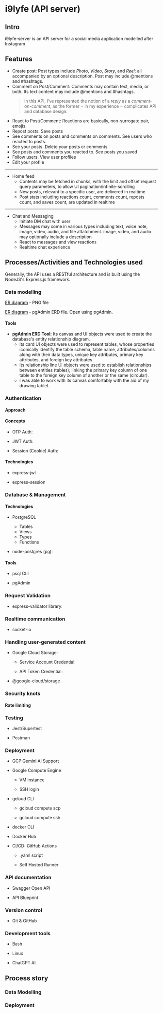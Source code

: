 # i9lyfe (API server)

## Intro

i9lyfe-server is an API server for a social media application modelled after Instagram

## Features

- Create post: Post types include *Photo*, *Video*, *Story*, and *Reel*; all accompanied by an optional description. Post may include @mentions and #hashtags.
- Comment on Post/Comment: Comments may contain text, media, or both. Its text content may include @mentions and #hashtags.
  > In this API, I've represented the notion of a *reply* as a *comment-on-comment*, as the former $-$ in my experience $-$ complicates API and database design.
- React to Post/Comment: Reactions are basically, non-surrogate pair, emojis.
- Repost posts. Save posts
- See comments on posts and comments on comments. See users who reacted to posts.
- See your posts. Delete your posts or comments
- See posts and comments you reacted to. See posts you saved
- Follow users. View user profiles
- Edit your profile

---

- Home feed
  - Contents may be fetched in chunks, with the limit and offset request query parameters, to allow UI pagination/infinite-scrolling
  - New posts, relevant to a specific user, are delivered in realtime
  - Post stats including reactions count, comments count, reposts count, and saves count, are updated in realtime

---

- Chat and Messaging
  - Initiate DM chat with user
  - Messages may come in various types including text, voice note, image, video, audio, and file attatchment. image, video, and audio may optionally include a description
  - React to messages and view reactions
  - Realtime chat experience

## Processes/Activities and Technologies used

Generally, the API uses a RESTful architecture and is built using the NodeJS's Express.js framework.

### Data modelling

[ER diagram](./i9lyfe_ERD.png) - PNG file

[ER diagram](./i9lyfe_ERD.pgerd) - pgAdmin ERD file. Open using pgAdmin.

#### Tools

- **pgAdmin ERD Tool:** Its canvas and UI objects were used to create the database's entity relationship diagram.
  - Its card UI objects were used to represent tables, whose properties iconically identify the table schema, table name, attributes/columns along with their data types, unique key attributes, primary key attributes, and foreign key attributes.
  - Its relationship line UI objects were used to establish relationships between entities (tables); linking the primary key column of one table to the foreign key column of another or the same (circular).
  - I was able to work with its canvas comfortably with the aid of my drawing tablet.

### Authentication

#### Approach

#### Concepts

- OTP Auth:

- JWT Auth:

- Session (Cookie) Auth:

#### Technologies

- express-jwt

- express-session

### Database & Management

#### Technologies

- PostgreSQL
  - Tables
  - Views
  - Types
  - Functions

- node-postgres (pg):

#### Tools

- psql CLI

- pgAdmin

### Request Validation

- express-validator library:

### Realtime communication

- socket-io

### Handling user-generated content

- Google Cloud Storage:

  - Service Account Credential:

  - API Token Credential:

- @google-cloud/storage

### Security knots

#### Rate limiting

### Testing

- Jest/Supertest

- Postman

### Deployment

- GCP Gemini AI Support

- Google Compute Engine

  - VM instance

  - SSH login

- gcloud CLI

  - gcloud compute scp

  - gcloud compute ssh

- docker CLI

- Docker Hub

- CI/CD: GitHub Actions

  - .yaml script

  - Self Hosted Runner

### API documentation

- Swagger Open API

- API Blueprint

### Version control

- Git & GitHub

### Development tools

- Bash

- Linux

- ChatGPT AI

## Process story

### Data Modelling

### Deployment
